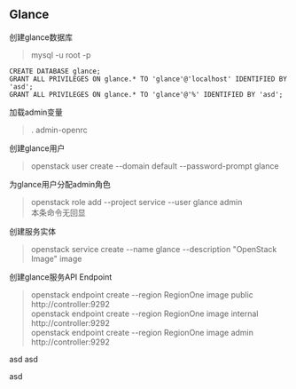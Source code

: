 Glance
---

创建glance数据库
> mysql -u root -p
```
CREATE DATABASE glance;
GRANT ALL PRIVILEGES ON glance.* TO 'glance'@'localhost' IDENTIFIED BY 'asd';
GRANT ALL PRIVILEGES ON glance.* TO 'glance'@'%' IDENTIFIED BY 'asd';
```

加载admin变量
> . admin-openrc

创建glance用户
> openstack user create --domain default --password-prompt glance

为glance用户分配admin角色
> openstack role add --project service --user glance admin  
> 本条命令无回显

创建服务实体
> openstack service create --name glance --description "OpenStack Image" image

创建glance服务API Endpoint
> openstack endpoint create --region RegionOne image public http://controller:9292  
> openstack endpoint create --region RegionOne image internal http://controller:9292  
> openstack endpoint create --region RegionOne image admin http://controller:9292  

asd
asd

asd
